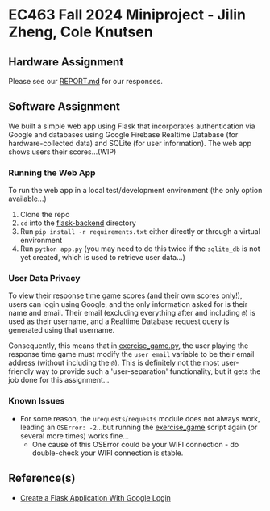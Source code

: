 # EC463 Fall 2024 Miniproject - Jilin Zheng, Cole Knutsen

## Hardware Assignment

Please see our [REPORT.md](./REPORT.md) for our responses.

## Software Assignment

We built a simple web app using Flask that incorporates authentication via Google and databases using Google Firebase Realtime Database (for hardware-collected data) and SQLite (for user information). The web app shows users their scores...(WIP)

### Running the Web App

To run the web app in a local test/development environment (the only option available...)

1. Clone the repo
2. `cd` into the [flask-backend](./flask-backend/) directory
3. Run `pip install -r requirements.txt` either directly or through a virtual environment
4. Run `python app.py` (you may need to do this twice if the `sqlite_db` is not yet created, which is used to retrieve user data...)

### User Data Privacy

To view their response time game scores (and their own scores only!), users can login using Google, and the only information asked for is their name and email. Their email (excluding everything after and including `@`) is used as their username, and a Realtime Database request query is generated using that username.

Consequently, this means that in [exercise_game.py](./assignment/exercise_game.py), the user playing the response time game must modify the `user_email` variable to be their email address (without including the `@`). This is definitely not the most user-friendly way to provide such a 'user-separation' functionality, but it gets the job done for this assignment...

### Known Issues

- For some reason, the `urequests`/`requests` module does not always work, leading an `OSError: -2`...but running the [exercise_game](./assignment/exercise_game.py) script again (or several more times) works fine...
  - One cause of this OSError could be your WIFI connection - do double-check your WIFI connection is stable.

## Reference(s)

- [Create a Flask Application With Google Login](https://realpython.com/flask-google-login/)
